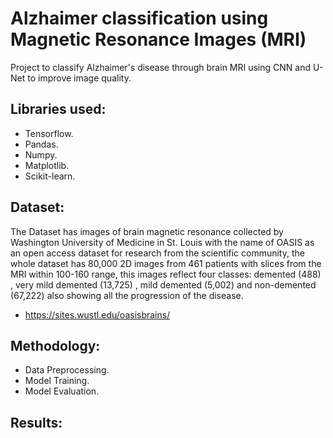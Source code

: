 # Alzhaimer classification using Magnetic Resonance Images (MRI)
Project to classify Alzhaimer's disease through brain MRI using CNN and U-Net to improve image quality.

## Libraries used:
- Tensorflow.
- Pandas.
- Numpy.
- Matplotlib.
- Scikit-learn.
## Dataset:
The Dataset has images of brain magnetic resonance collected by Washington University of Medicine in St. Louis with the name of OASIS as an open access dataset for research from the scientific community, the whole dataset has 80,000 2D images from 461 patients with slices from the MRI within 100-160 range, this images reflect four classes: demented (488) , very mild demented (13,725) , mild demented (5,002) and non-demented (67,222) also showing all the progression of the disease. 
- https://sites.wustl.edu/oasisbrains/
## Methodology:
- Data Preprocessing.
- Model Training.
- Model Evaluation.
## Results:
